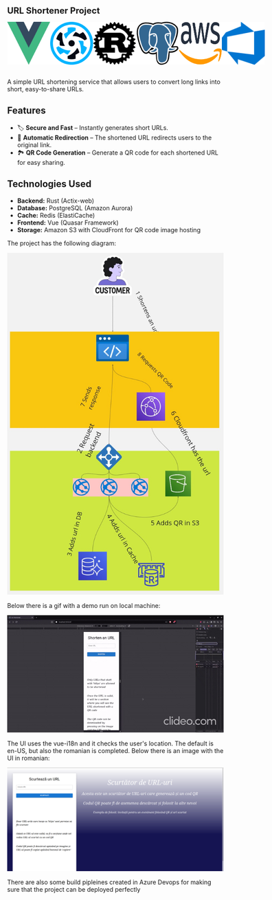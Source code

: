 
<span style="font-size: 20px;">**URL Shortener Project**</span>

<div style="display:flex; justify-content:space-between">
    <img src="assets/vue.png" alt="Vue" width = 100 height = 100 />
    <img src ="assets/quasar.png" alt="Quasar" width = 100 height = 100 />
    <img src ="assets/rust.png" alt="Rust" width = 100 height = 100 />
    <img src ="assets/postgres.png" alt="Postgres" width = 100 height = 100 />
    <img src ="assets/aws.png" alt="AWS" width = 100 height = 100 />
    <img src ="assets/azure-devops.png" alt="Azure Devops" width = 100 height = 100 />
</div>

<br />

A simple URL shortening service that allows users to convert long links into short, easy-to-share URLs.

## Features

- 🏷️ **Secure and Fast** – Instantly generates short URLs.
- 🔗 **Automatic Redirection** – The shortened URL redirects users to the original link.
- 🏞️ **QR Code Generation** – Generate a QR code for each shortened URL for easy sharing.

## Technologies Used

- **Backend:** Rust (Actix-web)
- **Database:** PostgreSQL (Amazon Aurora)
- **Cache:** Redis (ElastiCache)
- **Frontend:** Vue (Quasar Framework)
- **Storage:** Amazon S3 with CloudFront for QR code image hosting


The project has the following diagram:

<img src="assets/diagram.png" alt="diagram">

<br />

Below there is a gif with a demo run on local machine:

![See demo](./assets/demo.gif)

The UI uses the vue-i18n and it checks the user's location. The default is en-US, but also the romanian is completed.
Below there is an image with the UI in romanian:

<img src="assets/romanian.png" alt="i18n-ro">

<br />


There are also some build pipleines created in Azure Devops for making sure that the project can be deployed perfectly